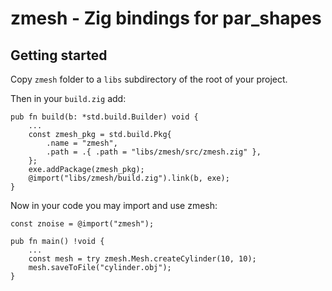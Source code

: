 # zmesh - Zig bindings for par_shapes 

## Getting started

Copy `zmesh` folder to a `libs` subdirectory of the root of your project.

Then in your `build.zig` add:

```zig
pub fn build(b: *std.build.Builder) void {
    ...
    const zmesh_pkg = std.build.Pkg{
        .name = "zmesh",
        .path = .{ .path = "libs/zmesh/src/zmesh.zig" },
    };
    exe.addPackage(zmesh_pkg);
    @import("libs/zmesh/build.zig").link(b, exe);
}
```

Now in your code you may import and use zmesh:

```zig
const znoise = @import("zmesh");

pub fn main() !void {
    ...
    const mesh = try zmesh.Mesh.createCylinder(10, 10);
    mesh.saveToFile("cylinder.obj");
}
```
